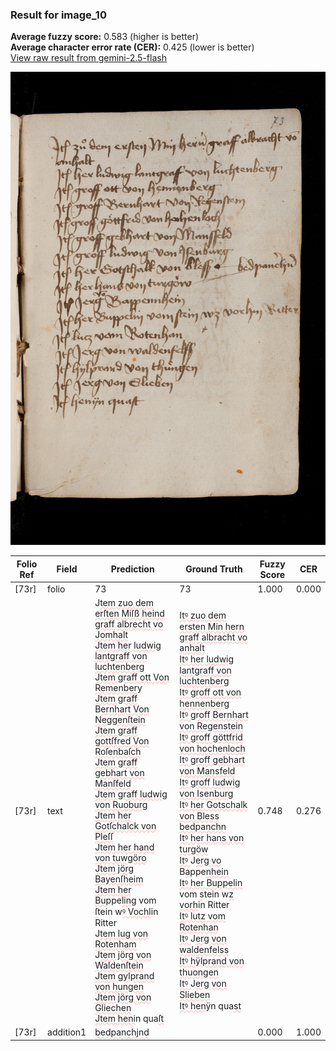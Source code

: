### Result for image_10
**Average fuzzy score:** 0.583 (higher is better)<br>**Average character error rate (CER):** 0.425 (lower is better)<br>[View raw result from gemini-2.5-flash](https://github.com/RISE-UNIBAS/humanities_data_benchmark/blob/main/results/2025-10-28/T0271/request_T0271_image_10.json)

<img src="https://github.com/RISE-UNIBAS/humanities_data_benchmark/blob/main/benchmarks/medieval_manuscripts/images/image_10.jpg?raw=true" alt="image_10" width="800px">

<style>
.diff { text-decoration: underline; text-decoration-color: #ffcccc; text-decoration-style: wavy; }
</style>

| Folio Ref | Field | Prediction | Ground Truth | Fuzzy Score | CER |
|-----------|-------|------------|--------------|-------------|-----|
| [73r] | folio | 73 | 73 | 1.000 | 0.000 |
| [73r] | text | J<span class="diff">tem zuo dem erſten Miſß heind graff albrecht vo<br>Jomhalt<br>Jtem her ludwig lantgraff von luchtenberg<br>Jtem graff ott Von Remenbery<br>Jtem graff</span> B<span class="diff">ernhart Von Neggenſtein<br>Jtem graff gottſfred Von Roſenbaſch<br>Jtem graff gebhart von Manſfeld<br>Jtem graff ludwig von Ruoburg<br>Jtem her Gotſchalck von Pleſſ<br>Jtem her hand von tuwgöro<br>Jtem jörg Bayenſheim<br>Jtem her Bu</span>ppe<span class="diff">ling</span> vom <span class="diff">ſ</span>tein w<span class="diff">ꝰ Vochl</span>in Ritter<br>J<span class="diff">tem lug von Rotenham<br></span>J<span class="diff">tem jörg von Waldenſtein<br>Jtem gylprand von hungen<br>Jtem jörg von Gliechen<br>Jtem heni</span>n qua<span class="diff">ſt</span> | <span class="diff">Itꝰ zuo dem ersten Min hern graff albracht vo<br> anhalt<br> Itꝰ her ludwig lantgraff von luchtenberg<br> Itꝰ groff ott von hennenberg<br> Itꝰ groff Bernhart von Regenstein<br> Itꝰ groff göttfrid von hochenloch<br>  Itꝰ groff gebhart von Mansfeld<br> Itꝰ groff ludwig von Isenburg<br> Itꝰ her Gotschalk von Bless bedpanchn<br> Itꝰ her hans von turgöw<br> Itꝰ </span>J<span class="diff">erg vo</span> B<span class="diff">a</span>ppe<span class="diff">nhein<br> Itꝰ her Buppelin</span> vom <span class="diff">s</span>tein w<span class="diff">z vorh</span>in Ritter<br><span class="diff"> Itꝰ lutz vom Rotenhan<br> Itꝰ </span>J<span class="diff">erg von waldenfelss<br> Itꝰ hÿlprand von thuongen<br> Itꝰ </span>J<span class="diff">erg von Slieben<br> Itꝰ henÿ</span>n qua<span class="diff">st</span> | 0.748 | 0.276 |
| [73r] | addition1 | <span class="diff">bedpanchjnd</span> |  | 0.000 | 1.000 |
